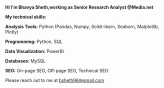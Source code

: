 **Hi I'm Bhavya Sheth,working as Senior Research Analyst @Media.net**

**My technical skills:**

**Analysis Tools:** Python (Pandas, Numpy, Scikit-learn, Seaborn, Matplotlib, Plotly)

**Programming:** Python, SQL

**Data Visualization:** PowerBI

**Databases:** MySQL

**SEO:** On-page SEO, Off-page SEO, Technical SEO

Please reach out to me at bsheth96@gmail.com
